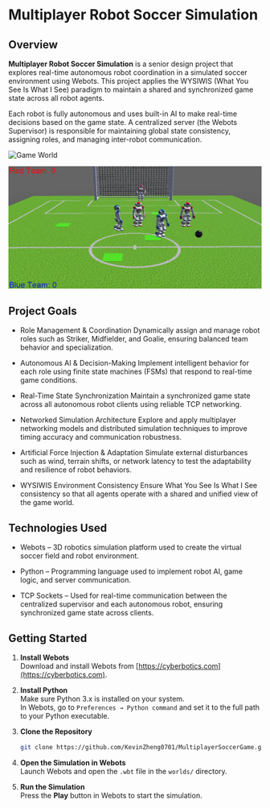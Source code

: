 # Multiplayer Robot Soccer Simulation

## Overview

**Multiplayer Robot Soccer Simulation** is a senior design project that explores real-time autonomous robot coordination in a simulated soccer environment using Webots. This project applies the WYSIWIS (What You See Is What I See) paradigm to maintain a shared and synchronized game state across all robot agents.

Each robot is fully autonomous and uses built-in AI to make real-time decisions based on the game state. A centralized server (the Webots Supervisor) is responsible for maintaining global state consistency, assigning roles, and managing inter-robot communication.

![Game World](worlds//game_world.jpg)

![Description](worlds/gameplay.jpg)

## Project Goals

- Role Management & Coordination
  Dynamically assign and manage robot roles such as Striker, Midfielder, and Goalie, ensuring balanced team behavior and specialization.

- Autonomous AI & Decision-Making
  Implement intelligent behavior for each role using finite state machines (FSMs) that respond to real-time game conditions.

- Real-Time State Synchronization
  Maintain a synchronized game state across all autonomous robot clients using reliable TCP networking.

- Networked Simulation Architecture
  Explore and apply multiplayer networking models and distributed simulation techniques to improve timing accuracy and communication robustness.

- Artificial Force Injection & Adaptation
  Simulate external disturbances such as wind, terrain shifts, or network latency to test the adaptability and resilience of robot behaviors.

- WYSIWIS Environment Consistency
  Ensure What You See Is What I See consistency so that all agents operate with a shared and unified view of the game world.

## Technologies Used

- Webots – 3D robotics simulation platform used to create the virtual soccer field and robot environment.

- Python – Programming language used to implement robot AI, game logic, and server communication.

- TCP Sockets – Used for real-time communication between the centralized supervisor and each autonomous robot, ensuring synchronized game state across clients.

## Getting Started

1. **Install Webots**  
   Download and install Webots from [https://cyberbotics.com](https://cyberbotics.com).

2. **Install Python**  
   Make sure Python 3.x is installed on your system.  
   In Webots, go to `Preferences → Python command` and set it to the full path to your Python executable.

3. **Clone the Repository**

   ```bash
   git clone https://github.com/KevinZheng0701/MultiplayerSoccerGame.git
   ```

4. **Open the Simulation in Webots**  
   Launch Webots and open the `.wbt` file in the `worlds/` directory.

5. **Run the Simulation**  
   Press the **Play** button in Webots to start the simulation.
